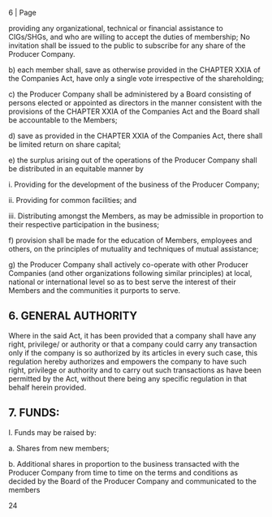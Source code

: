 6 | Page

providing any organizational, technical or financial assistance to CIGs/SHGs, and who are willing to accept the duties of membership; No invitation shall be issued to the public to subscribe for any share of the Producer Company.

b) each member shall, save as otherwise provided in the CHAPTER XXIA of the Companies Act, have only a single vote irrespective of the shareholding;

c) the Producer Company shall be administered by a Board consisting of persons elected or appointed as directors in the manner consistent with the provisions of the CHAPTER XXIA of the Companies Act and the Board shall be accountable to the Members;

d) save as provided in the CHAPTER XXIA of the Companies Act, there shall be limited return on share capital;

e) the surplus arising out of the operations of the Producer Company shall be distributed in an equitable manner by

i. Providing for the development of the business of the Producer Company;

ii. Providing for common facilities; and

iii. Distributing amongst the Members, as may be admissible in proportion to their respective participation in the business;

f) provision shall be made for the education of Members, employees and others, on the principles of mutuality and techniques of mutual assistance;

g) the Producer Company shall actively co-operate with other Producer Companies (and other organizations following similar principles) at local, national or international level so as to best serve the interest of their Members and the communities it purports to serve.

## 6. GENERAL AUTHORITY

Where in the said Act, it has been provided that a company shall have any right, privilege/ or authority or that a company could carry any transaction only if the company is so authorized by its articles in every such case, this regulation hereby authorizes and empowers the company to have such right, privilege or authority and to carry out such transactions as have been permitted by the Act, without there being any specific regulation in that behalf herein provided.

## 7. FUNDS:

I. Funds may be raised by:

a. Shares from new members;

b. Additional shares in proportion to the business transacted with the Producer Company from time to time on the terms and conditions as decided by the Board of the Producer Company and communicated to the members

24